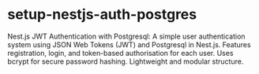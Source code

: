 # setup-nestjs-auth-postgres
Nest.js JWT Authentication with Postgresql: A simple user authentication system using JSON Web Tokens (JWT) and Postgresql in Nest.js. Features registration, login, and token-based authorisation for each user. Uses bcrypt for secure password hashing. Lightweight and modular structure.
